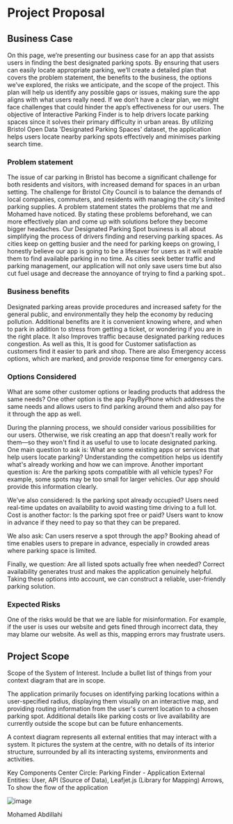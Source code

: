 # Project Proposal

## Business Case
On this page, we’re presenting our business case for an app that assists users in finding the best designated parking spots. By ensuring that users can easily locate appropriate parking, we’ll create a detailed plan that covers the problem statement, the benefits to the business, the options we’ve explored, the risks we anticipate, and the scope of the project. This plan will help us identify any possible gaps or issues, making sure the app aligns with what users really need. If we don’t have a clear plan, we might face challenges that could hinder the app’s effectiveness for our users. The objective of Interactive Parking Finder is to help drivers locate parking spaces since it solves their primary difficulty in urban areas. By utilizing Bristol Open Data 'Designated Parking Spaces' dataset, the application helps users locate nearby parking spots effectively and minimises parking search time.

### Problem statement
The issue of car parking in Bristol has become a significant challenge for both residents and visitors, with increased demand for spaces in an urban setting. The challenge for Bristol City Council is to balance the demands of local companies, commuters, and residents with managing the city's limited parking supplies. A problem statement states the problems that me and Mohamed have noticed. By stating these problems beforehand, we can more effectively plan and come up with solutions before they become bigger headaches. 
Our Designated Parking Spot business is all about simplifying the process of drivers finding and reserving parking spaces. As cities keep on getting busier and the need for parking keeps on growing, I honestly believe our app is going to be a lifesaver for users as it will enable them to find available parking in no time. As cities seek better traffic and parking management, our application will not only save users time but also cut fuel usage and decrease the annoyance of trying to find a parking spot..

### Business benefits
Designated parking areas provide procedures and increased safety for the general public, and environmentally they help the economy by reducing pollution. Additional benefits are it is convenient knowing where, and when to park in addition to stress from getting a ticket, or wondering if you are in the right place. It also Improves traffic because designated parking reduces congestion. As well as this, It is good for Customer satisfaction as customers find it easier to park and shop. There are also Emergency access options, which are marked, and provide response time for emergency cars.

### Options Considered
What are some other customer options or leading products that address the same needs?
One other option is the app PayByPhone which addresses the same needs and allows users to find parking around them and also pay for it through the app as well. 

During the planning process, we should consider various possibilities for our users. Otherwise, we risk creating an app that doesn't really work for them—so they won't find it as useful to use to locate designated parking.
One main question to ask is: What are some existing apps or services that help users locate parking? Understanding the competition helps us identify what's already working and how we can improve.
Another important question is: Are the parking spots compatible with all vehicle types? For example, some spots may be too small for larger vehicles. Our app should provide this information clearly.

We’ve also considered: Is the parking spot already occupied? Users need real-time updates on availability to avoid wasting time driving to a full lot.
Cost is another factor: Is the parking spot free or paid? Users want to know in advance if they need to pay so that they can be prepared.

We also ask: Can users reserve a spot through the app? Booking ahead of time enables users to prepare in advance, especially in crowded areas where parking space is limited.

Finally, we question: Are all listed spots actually free when needed? Correct availability generates trust and makes the application genuinely helpful.
Taking these options into account, we can construct a reliable, user-friendly parking solution.

### Expected Risks
One of the risks would be that we are liable for misinformation. For example, if the user is uses our website and gets fined through incorrect data, they may blame our website. As well as this, mapping errors may frustrate users.

## Project Scope
Scope of the System of Interest. Include a bullet list of things from your context diagram that are in scope.

The application primarily focuses on identifying parking locations within a user-specified radius, displaying them visually on an interactive map, and providing routing information from the user's current location to a chosen parking spot. Additional details like parking costs or live availability are currently outside the scope but can be future enhancements. 

A context diagram represents all external entities that may interact with a system. It pictures the system at the centre, with no details of its interior structure, surrounded by all its interacting systems, environments and activities.

Key Components
	Center Circle: Parking Finder - Application
	External Entities: User, API (Source of Data), Leafjet.js (Library for Mapping)
Arrows, To show the flow of the application


![image](https://github.com/user-attachments/assets/07e9cacb-fb0d-49a9-85b5-d8381f041575)


Mohamed Abdillahi

